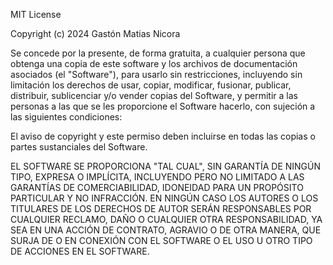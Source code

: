 MIT License

Copyright (c) 2024 Gastón Matias Nicora

Se concede por la presente, de forma gratuita, a cualquier persona que obtenga una copia
de este software y los archivos de documentación asociados (el "Software"), para usarlo
sin restricciones, incluyendo sin limitación los derechos de usar, copiar, modificar, fusionar, publicar,
distribuir, sublicenciar y/o vender copias del Software, y permitir a las personas a las que se les proporcione el
Software hacerlo, con sujeción a las siguientes condiciones:

El aviso de copyright y este permiso deben incluirse en todas las copias o partes sustanciales del Software.

EL SOFTWARE SE PROPORCIONA "TAL CUAL", SIN GARANTÍA DE NINGÚN TIPO, EXPRESA O IMPLÍCITA, INCLUYENDO PERO NO
LIMITADO A LAS GARANTÍAS DE COMERCIABILIDAD, IDONEIDAD PARA UN PROPÓSITO PARTICULAR Y NO INFRACCIÓN. EN NINGÚN CASO
LOS AUTORES O LOS TITULARES DE LOS DERECHOS DE AUTOR SERÁN RESPONSABLES POR CUALQUIER RECLAMO, DAÑO O CUALQUIER OTRA
RESPONSABILIDAD, YA SEA EN UNA ACCIÓN DE CONTRATO, AGRAVIO O DE OTRA MANERA, QUE SURJA DE O EN CONEXIÓN CON EL SOFTWARE
O EL USO U OTRO TIPO DE ACCIONES EN EL SOFTWARE.
